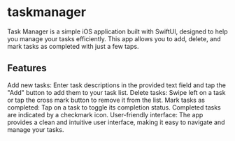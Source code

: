 # taskmanager

Task Manager is a simple iOS application built with SwiftUI, designed to help you manage your tasks efficiently. This app allows you to add, delete, and mark tasks as completed with just a few taps.

## Features
Add new tasks: Enter task descriptions in the provided text field and tap the "Add" button to add them to your task list.
Delete tasks: Swipe left on a task or tap the cross mark button to remove it from the list.
Mark tasks as completed: Tap on a task to toggle its completion status. Completed tasks are indicated by a checkmark icon.
User-friendly interface: The app provides a clean and intuitive user interface, making it easy to navigate and manage your tasks.
